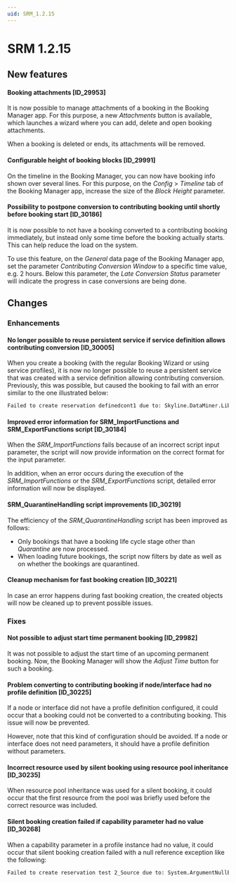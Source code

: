 ```yaml
---
uid: SRM_1.2.15
---
```


# SRM 1.2.15

## New features

#### Booking attachments \[ID_29953\]

It is now possible to manage attachments of a booking in the Booking Manager app. For this purpose, a new *Attachments* button is available, which launches a wizard where you can add, delete and open booking attachments.

When a booking is deleted or ends, its attachments will be removed.

#### Configurable height of booking blocks \[ID_29991\]

On the timeline in the Booking Manager, you can now have booking info shown over several lines. For this purpose, on the *Config* > *Timeline* tab of the Booking Manager app, increase the size of the *Block Height* parameter.

#### Possibility to postpone conversion to contributing booking until shortly before booking start \[ID_30186\]

It is now possible to not have a booking converted to a contributing booking immediately, but instead only some time before the booking actually starts. This can help reduce the load on the system.

To use this feature, on the *General* data page of the Booking Manager app, set the parameter *Contributing Conversion Window* to a specific time value, e.g. 2 hours. Below this parameter, the *Late Conversion Status* parameter will indicate the progress in case conversions are being done.

## Changes

### Enhancements

#### No longer possible to reuse persistent service if service definition allows contributing conversion \[ID_30005\]

When you create a booking (with the regular Booking Wizard or using service profiles), it is now no longer possible to reuse a persistent service that was created with a service definition allowing contributing conversion. Previously, this was possible, but caused the booking to fail with an error similar to the one illustrated below:

```txt
Failed to create reservation definedcont1 due to: Skyline.DataMiner.Library.Solutions.SRM.Contributing.ContributingReservationException: Error while Configuring the new contributing resource: TraceData: (amount = 1)
```

#### Improved error information for SRM_ImportFunctions and SRM_ExportFunctions script \[ID_30184\]

When the *SRM_ImportFunctions* fails because of an incorrect script input parameter, the script will now provide information on the correct format for the input parameter.

In addition, when an error occurs during the execution of the *SRM_ImportFunctions* or the *SRM_ExportFunctions* script, detailed error information will now be displayed.

#### SRM_QuarantineHandling script improvements \[ID_30219\]

The efficiency of the *SRM_QuarantineHandling* script has been improved as follows:

- Only bookings that have a booking life cycle stage other than *Quarantine* are now processed.
- When loading future bookings, the script now filters by date as well as on whether the bookings are quarantined.

#### Cleanup mechanism for fast booking creation \[ID_30221\]

In case an error happens during fast booking creation, the created objects will now be cleaned up to prevent possible issues.

### Fixes

#### Not possible to adjust start time permanent booking \[ID_29982\]

It was not possible to adjust the start time of an upcoming permanent booking. Now, the Booking Manager will show the *Adjust Time* button for such a booking.

#### Problem converting to contributing booking if node/interface had no profile definition \[ID_30225\]

If a node or interface did not have a profile definition configured, it could occur that a booking could not be converted to a contributing booking. This issue will now be prevented.

However, note that this kind of configuration should be avoided. If a node or interface does not need parameters, it should have a profile definition without parameters.

#### Incorrect resource used by silent booking using resource pool inheritance \[ID_30235\]

When resource pool inheritance was used for a silent booking, it could occur that the first resource from the pool was briefly used before the correct resource was included.

#### Silent booking creation failed if capability parameter had no value \[ID_30268\]

When a capability parameter in a profile instance had no value, it could occur that silent booking creation failed with a null reference exception like the following:

```txt
Failed to create reservation test 2_Source due to: System.ArgumentNullException: Value cannot be null.
```
